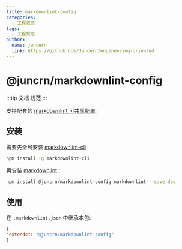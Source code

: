 ```yaml
---
title: markdownlint-config
categories:
  - 工程规范
tags:
  - 工程规范
author:
  name: juncern
  link: https://github.com/Juncern/engineering-oriented
---
```


# @juncrn/markdownlint-config

:::tip
文档 规范
:::

支持配套的 [markdownlint 可共享配置](https://www.npmjs.com/package/markdownlint#optionsconfig)。

## 安装
需要先全局安装 [markdownlint-cli](https://www.npmjs.com/package/markdownlint-cli)
```bash
npm install -g markdownlint-cli
```

再安装 [markdownlint](https://www.npmjs.com/package/markdownlint)：

```bash
npm install @juncrn/markdownlint-config markdownlint --save-dev
```

## 使用

在 `.markdownlint.json` 中继承本包:

```json
{
"extends": "@juncrn/markdownlint-config"
}
```
